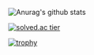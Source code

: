 <div align=center>
	
</div>

![Anurag's github stats](https://github-readme-stats.vercel.app/api?username=Hott-J&show_icons=true&theme=radical)

[![solved.ac tier](http://mazassumnida.wtf/api/generate_badge?boj=chung1306)](https://solved.ac/chung1306)

[![trophy](https://github-profile-trophy.vercel.app/?username=Hott-J&theme=chalk&row=1&column=6)](https://github.com/ryo-ma/github-profile-trophy)

